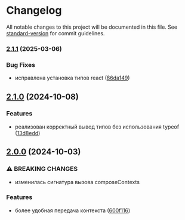 # Changelog

All notable changes to this project will be documented in this file. See [standard-version](https://github.com/conventional-changelog/standard-version) for commit guidelines.

### [2.1.1](https://github.com/saneksa/react-context-composer/compare/v2.1.0...v2.1.1) (2025-03-06)


### Bug Fixes

* исправлена установка типов react ([86da149](https://github.com/saneksa/react-context-composer/commit/86da1495ee08c981bb564aa42de66d0783db1404))

## [2.1.0](https://github.com/saneksa/react-context-composer/compare/v2.0.0...v2.1.0) (2024-10-08)


### Features

* реализован корректный вывод типов без использования typeof ([13d8edd](https://github.com/saneksa/react-context-composer/commit/13d8edd68c89484779111698eb06563d67e4adcf))

## [2.0.0](https://github.com/saneksa/react-context-composer/compare/v1.0.1...v2.0.0) (2024-10-03)


### ⚠ BREAKING CHANGES

* изменилась сигнатура вызова composeContexts

### Features

* более удобная передача контекста ([600f116](https://github.com/saneksa/react-context-composer/commit/600f1166585fb34613e9be18fa1744672330c1e0))

